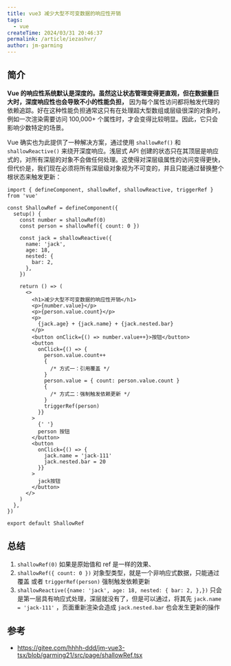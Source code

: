 ```yaml
---
title: vue3 减少大型不可变数据的响应性开销
tags:
  - vue
createTime: 2024/03/31 20:46:37
permalink: /article/iezashvr/
author: jm-garming
---
```


## 简介

**Vue 的响应性系统默认是深度的。虽然这让状态管理变得更直观，但在数据量巨大时，深度响应性也会导致不小的性能负担，** 因为每个属性访问都将触发代理的依赖追踪。好在这种性能负担通常这只有在处理超大型数组或层级很深的对象时，例如一次渲染需要访问 100,000+ 个属性时，才会变得比较明显。因此，它只会影响少数特定的场景。

Vue 确实也为此提供了一种解决方案，通过使用 `shallowRef()` 和 `shallowReactive()` 来绕开深度响应。浅层式 API 创建的状态只在其顶层是响应式的，对所有深层的对象不会做任何处理。这使得对深层级属性的访问变得更快，但代价是，我们现在必须将所有深层级对象视为不可变的，并且只能通过替换整个根状态来触发更新：

```tsx
import { defineComponent, shallowRef, shallowReactive, triggerRef } from 'vue'

const ShallowRef = defineComponent({
  setup() {
    const number = shallowRef(0)
    const person = shallowRef({ count: 0 })

    const jack = shallowReactive({
      name: 'jack',
      age: 18,
      nested: {
        bar: 2,
      },
    })

    return () => (
      <>
        <h1>减少大型不可变数据的响应性开销</h1>
        <p>{number.value}</p>
        <p>{person.value.count}</p>
        <p>
          {jack.age} + {jack.name} + {jack.nested.bar}
        </p>
        <button onClick={() => number.value++}>按钮</button>
        <button
          onClick={() => {
            person.value.count++
            {
              /* 方式一：引用覆盖 */
            }
            person.value = { count: person.value.count }
            {
              /* 方式二：强制触发依赖更新 */
            }
            triggerRef(person)
          }}
        >
          {' '}
          person 按钮
        </button>
        <button
          onClick={() => {
            jack.name = 'jack-111'
            jack.nested.bar = 20
          }}
        >
          jack按钮
        </button>
      </>
    )
  },
})

export default ShallowRef
```

## 总结

1. `shallowRef(0)` 如果是原始值和 ref 是一样的效果、
2. `shallowRef({ count: 0 })` 对象型类型，就是一个非响应式数据，只能通过覆盖 或者 `triggerRef(person)` 强制触发依赖更新
3. `shallowReactive({name: 'jack', age: 18, nested: { bar: 2, },})` 只会是第一层具有响应式处理，深层就没有了，但是可以通过，将其先 `jack.name = 'jack-111'` ，页面重新渲染会造成 `jack.nested.bar` 也会发生更新的操作

## 参考

- <a target="_blank" href="https://gitee.com/hhhh-ddd/jm-vue3-tsx/blob/garming21/src/page/shallowRef.tsx">https://gitee.com/hhhh-ddd/jm-vue3-tsx/blob/garming21/src/page/shallowRef.tsx</a>
